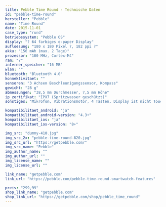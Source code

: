 ```yaml
---
title: Pebble Time Round - Technische Daten
id: "pebble-time-round"
hersteller: "Pebble"
name: "Time Round"
date: 2015-11-01
case_type: "rund"
betriebssystem: "Pebble OS"
display: "? 64 farbiges e-paper Display"
aufloesung: "180 x 180 Pixel ?, 182 ppi ?"
akku: "150 mAh (max. 2 Tage)"
prozessor: "100 MHz, Cortex-M4"
ram: "?"
interner_speicher: "16 MB"
wlan: ""
bluetooth: "Bluetooth 4.0"
konnektivitaet: ""
sensoren: "3 Achsen Beschleunigungssensor, Kompass"
gewicht: "28 g"
abmessungen: "38,5 mm Durchmesser, 7,5 mm Höhe"
ip_zertifikat: "IPX7 (Spritzwasser geschützt)"
sonstiges: "Mikrofon, Vibrationsmotor, 4 Tasten, Display ist nicht Touch-fähig, Aluminium Gehäuse, Variante mit 22 mm oder 14 mm Armband, in den Farben schwarz, silber, rosegold verfügbar, 15 Minuten Schnell-Ladefunktion reichen für einen Tag,  in Deutschland erst ab 2016 erhältlich"

kompatibilitaet_android: "ja"
kompatibilitaet_android-version: "4.3+"
kompatibilitaet_ios: "ja"
kompatibilitaet_ios-version: "8+"

img_src: "dummy-410.jpg"
img_src_2x: "pebble-time-round-820.jpg"
img_src_url: "https://getpebble.com/"
img_src_name: "Pebble"
img_author_name: ""
img_author_url: ""
img_license_name: ""
img_license_url: ""

link_name: "getpebble.com"
link_url: "https://pebble.com/pebble-time-round-smartwatch-features"

preis: "299,99"
shop_link_name: "getpebble.com"
shop_link_url: "https://getpebble.com/shop/pebble_time_round"
---
```


